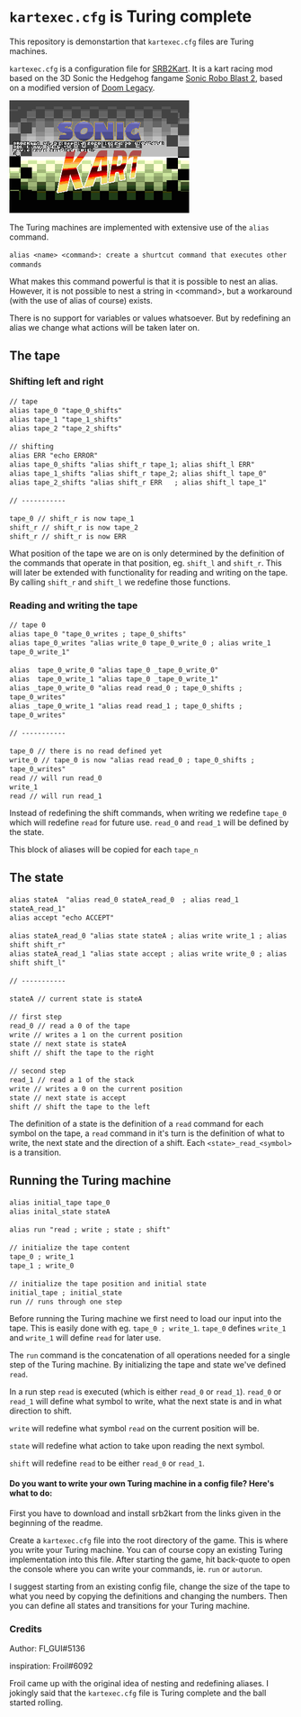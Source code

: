 # `kartexec.cfg` is Turing complete

This repository is demonstartion that `kartexec.cfg` files are Turing machines.

`kartexec.cfg` is a configuration file for [SRB2Kart](https://srb2.org/mods/). It is a kart racing mod based on the 3D Sonic the Hedgehog fangame [Sonic Robo Blast 2](https://srb2.org/), based on a modified version of [Doom Legacy](http://doomlegacy.sourceforge.net/).

![demo](img/demo.gif?raw=true)

The Turing machines are implemented with extensive use of the `alias` command.

`alias <name> <command>: create a shurtcut command that executes other commands` 

What makes this command powerful is that it is possible to nest an alias. However, it is not possible to nest a string in \<command\>, but a workaround (with the use of alias of course) exists. 

There is no support for variables or values whatsoever. But by redefining an alias we change what actions will be taken later on.

## The tape

### Shifting left and right

```
// tape
alias tape_0 "tape_0_shifts"
alias tape_1 "tape_1_shifts"
alias tape_2 "tape_2_shifts"

// shifting
alias ERR "echo ERROR"
alias tape_0_shifts "alias shift_r tape_1; alias shift_l ERR"
alias tape_1_shifts "alias shift_r tape_2; alias shift_l tape_0"
alias tape_2_shifts "alias shift_r ERR   ; alias shift_l tape_1"

// -----------

tape_0 // shift_r is now tape_1
shift_r // shift_r is now tape_2
shift_r // shift_r is now ERR
```

What position of the tape we are on is only determined by the definition of the commands that operate in that position, eg. `shift_l` and `shift_r`. This will later be extended with functionality for reading and writing on the tape. By calling `shift_r` and `shift_l` we redefine those functions.



### Reading and writing the tape

```
// tape 0
alias tape_0 "tape_0_writes ; tape_0_shifts"
alias tape_0_writes "alias write_0 tape_0_write_0 ; alias write_1 tape_0_write_1"

alias  tape_0_write_0 "alias tape_0 _tape_0_write_0"
alias  tape_0_write_1 "alias tape_0 _tape_0_write_1"
alias _tape_0_write_0 "alias read read_0 ; tape_0_shifts ; tape_0_writes"
alias _tape_0_write_1 "alias read read_1 ; tape_0_shifts ; tape_0_writes"

// -----------

tape_0 // there is no read defined yet
write_0 // tape_0 is now "alias read read_0 ; tape_0_shifts ; tape_0_writes"
read // will run read_0
write_1
read // will run read_1
```

Instead of redefining the shift commands, when writing we redefine `tape_0 ` which will redefine `read` for future use. `read_0` and `read_1` will be defined by the state.

This block of aliases will be copied for each `tape_n`

## The state

```
alias stateA  "alias read_0 stateA_read_0  ; alias read_1 stateA_read_1"
alias accept "echo ACCEPT"

alias stateA_read_0 "alias state stateA ; alias write write_1 ; alias shift shift_r"
alias stateA_read_1 "alias state accept ; alias write write_0 ; alias shift shift_l"

// -----------

stateA // current state is stateA

// first step
read_0 // read a 0 of the tape
write // writes a 1 on the current position
state // next state is stateA
shift // shift the tape to the right

// second step
read_1 // read a 1 of the stack
write // writes a 0 on the current position
state // next state is accept
shift // shift the tape to the left
```

The definition of a state is the definition of a  `read` command for each symbol on the tape, a `read` command in it's turn is the definition of what to write, the next state and the direction of a shift. Each `<state>_read_<symbol>` is a transition.

## Running the Turing machine

```
alias initial_tape tape_0
alias inital_state stateA

alias run "read ; write ; state ; shift"

// initialize the tape content
tape_0 ; write_1
tape_1 ; write_0

// initialize the tape position and initial state
initial_tape ; initial_state
run // runs through one step
```

Before running the Turing machine we first need to load our input into the tape. This is easily done with eg. `tape_0 ; write_1`. `tape_0` defines `write_1` and `write_1` will define `read` for later use.

The `run` command is the concatenation of all operations needed for a single step of the Turing machine. By initializing the tape and state we've defined `read`.

In a run step `read` is executed (which is either `read_0` or `read_1`).  `read_0` or `read_1` will define what symbol to write, what the next state is and in what direction to shift.

 `write` will redefine what symbol `read` on the current position will be.

`state` will redefine what action to take upon reading the next symbol.

`shift` will redefine `read` to be either `read_0` or `read_1`.



#### Do you want to write your own Turing machine in a config file? Here's what to do:

First you have to download and install srb2kart from the links given in the beginning of the readme.

Create a `kartexec.cfg` file into the root directory of the game. This is where you write your Turing machine. You can of course copy an existing Turing implementation into this file. After starting the game, hit back-quote to open the console where you can write your commands, ie. `run` or `autorun`.

I suggest starting from an existing config file, change the size of the tape to what you need by copying the definitions and changing the numbers. Then you can define all states and transitions for your Turing machine.

### Credits

Author: Fl_GUI#5136

inspiration: Froil#6092

Froil came up with the original idea of nesting and redefining aliases. I jokingly said that the `kartexec.cfg` file is Turing complete and the ball started rolling.
